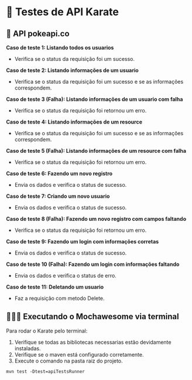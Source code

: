 # 💉 Testes de API Karate

## 🛜 API pokeapi.co
**Caso de teste 1: Listando todos os usuarios**
  - Verifica se o status da requisição foi um sucesso.

**Caso de teste 2: Listando informações de um usuario**
  - Verifica se o status da requisição foi um sucesso e se as informações correspondem.

**Caso de teste 3 (Falha): Listando informações de um usuario com falha**
  - Verifica se o status da requisição foi retornou um erro.

**Caso de teste 4: Listando informações de um resource**
  - Verifica se o status da requisição foi um sucesso e se as informações correspondem.

**Caso de teste 5 (Falha): Listando informações de um resource com falha**
  - Verifica se o status da requisição foi retornou um erro.

**Caso de teste 6: Fazendo um novo registro**
  - Envia os dados e verifica o status de sucesso.

**Caso de teste 7: Criando um novo usuario**
  - Envia os dados e verifica o status de sucesso.

**Caso de teste 8 (Falha): Fazendo um novo registro com campos faltando**
  - Verifica se o status da requisição foi retornou um erro.

**Caso de teste 9: Fazendo um login com informações corretas**
  - Envia os dados e verifica o status de sucesso.

**Caso de teste 10 (Falha): Fazendo um login com informações faltando**
  - Envia os dados e verifica o status de erro.

**Caso de teste 11: Deletando um usuario**
  - Faz a requisição com metodo Delete.
  
## 👨🏻‍💻 Executando o Mochawesome via terminal

Para rodar o Karate pelo terminal:

1. Verifique se todas as bibliotecas necessarias estão devidamente instaladas.
2. Verifique se o maven está configurado corretamente.
3. Execute o comando na pasta raiz do projeto.

```
mvn test -Dtest=apiTestsRunner
```

